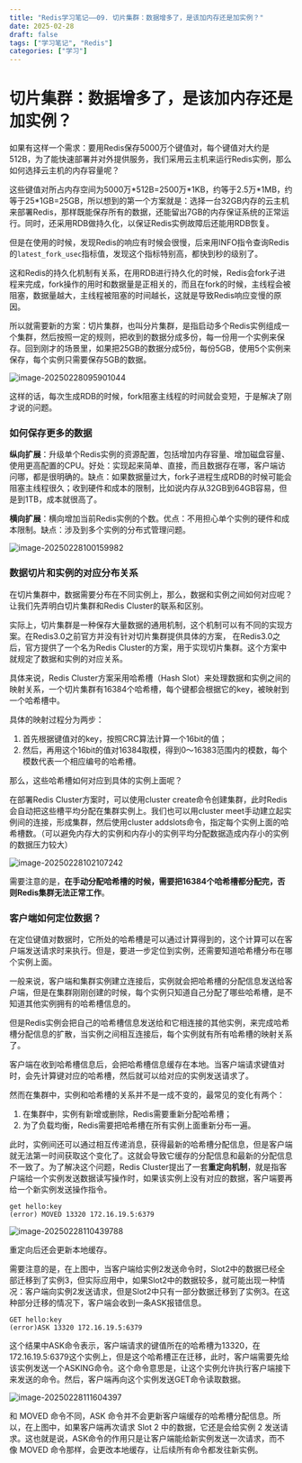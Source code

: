 ```yaml
---
title: "Redis学习笔记——09. 切片集群：数据增多了，是该加内存还是加实例？"
date: 2025-02-28
draft: false
tags: ["学习笔记", "Redis"]
categories: ["学习"]
---
```


# 切片集群：数据增多了，是该加内存还是加实例？

如果有这样一个需求：要用Redis保存5000万个键值对，每个键值对大约是512B，为了能快速部署并对外提供服务，我们采用云主机来运行Redis实例，那么如何选择云主机的内存容量呢？

这些键值对所占内存空间为5000万*512B=2500万\*1KB，约等于2.5万\*1MB，约等于25\*1GB=25GB，所以想到的第一个方案就是：选择一台32GB内存的云主机来部署Redis，那样既能保存所有的数据，还能留出7GB的内存保证系统的正常运行。同时，还采用RDB做持久化，以保证Redis实例故障后还能用RDB恢复。

但是在使用的时候，发现Redis的响应有时候会很慢，后来用INFO指令查询Redis的`latest_fork_usec`指标值，发现这个指标特别高，都快到秒的级别了。

这和Redis的持久化机制有关系，在用RDB进行持久化的时候，Redis会fork子进程来完成，fork操作的用时和数据量是正相关的，而且在fork的时候，主线程会被阻塞，数据量越大，主线程被阻塞的时间越长，这就是导致Redis响应变慢的原因。

所以就需要新的方案：切片集群，也叫分片集群，是指启动多个Redis实例组成一个集群，然后按照一定的规则，把收到的数据分成多份，每一份用一个实例来保存。回到刚才的场景里，如果把25GB的数据分成5份，每份5GB，使用5个实例来保存，每个实例只需要保存5GB的数据。

![image-20250228095901044](https://lyb-1305354270.cos.ap-beijing.myqcloud.com/lhcos-data/image-20250228095901044.png)

这样的话，每次生成RDB的时候，fork阻塞主线程的时间就会变短，于是解决了刚才说的问题。

### 如何保存更多的数据

**纵向扩展**：升级单个Redis实例的资源配置，包括增加内存容量、增加磁盘容量、使用更高配置的CPU。好处：实现起来简单、直接，而且数据存在哪，客户端访问哪，都是很明确的。缺点：如果数据量过大，fork子进程生成RDB的时候可能会阻塞主线程很久；收到硬件和成本的限制，比如说内存从32GB到64GB容易，但是到1TB，成本就很高了。

**横向扩展**：横向增加当前Redis实例的个数。优点：不用担心单个实例的硬件和成本限制。缺点：涉及到多个实例的分布式管理问题。

![image-20250228100159982](https://lyb-1305354270.cos.ap-beijing.myqcloud.com/lhcos-data/image-20250228100159982.png)

### 数据切片和实例的对应分布关系

在切片集群中，数据需要分布在不同实例上，那么，数据和实例之间如何对应呢？让我们先弄明白切片集群和Redis Cluster的联系和区别。

实际上，切片集群是一种保存大量数据的通用机制，这个机制可以有不同的实现方案。在Redis3.0之前官方并没有针对切片集群提供具体的方案， 在Redis3.0之后，官方提供了一个名为Redis Cluster的方案，用于实现切片集群。这个方案中就规定了数据和实例的对应关系。

具体来说，Redis Cluster方案采用哈希槽（Hash Slot）来处理数据和实例之间的映射关系，一个切片集群有16384个哈希槽，每个键都会根据它的key，被映射到一个哈希槽中。

具体的映射过程分为两步：

1. 首先根据键值对的key，按照CRC算法计算一个16bit的值；
2. 然后，再用这个16bit的值对16384取模，得到0～16383范围内的模数，每个模数代表一个相应编号的哈希槽。

那么，这些哈希槽如何对应到具体的实例上面呢？

在部署Redis Cluster方案时，可以使用cluster create命令创建集群，此时Redis会自动把这些槽平均分配在集群实例上。我们也可以用cluster meet手动建立起实例间的连接，形成集群，然后使用cluster addslots命令，指定每个实例上面的哈希槽数。（可以避免内存大的实例和内存小的实例平均分配数据造成内存小的实例的数据压力较大）

![image-20250228102107242](https://lyb-1305354270.cos.ap-beijing.myqcloud.com/lhcos-data/image-20250228102107242.png)

需要注意的是，**在手动分配哈希槽的时候，需要把16384个哈希槽都分配完，否则Redis集群无法正常工作**。

### 客户端如何定位数据？

在定位键值对数据时，它所处的哈希槽是可以通过计算得到的，这个计算可以在客户端发送请求时来执行。但是，要进一步定位到实例，还需要知道哈希槽分布在哪个实例上面。

一般来说，客户端和集群实例建立连接后，实例就会把哈希槽的分配信息发送给客户端，但是在集群刚刚创建的时候，每个实例只知道自己分配了哪些哈希槽，是不知道其他实例拥有的哈希槽信息的。

但是Redis实例会把自己的哈希槽信息发送给和它相连接的其他实例，来完成哈希槽分配信息的扩散，当实例之间相互连接后，每个实例就有所有哈希槽的映射关系了。

客户端在收到哈希槽信息后，会把哈希槽信息缓存在本地。当客户端请求键值对时，会先计算键对应的哈希槽，然后就可以给对应的实例发送请求了。

然而在集群中，实例和哈希槽的关系并不是一成不变的，最常见的变化有两个：

1. 在集群中，实例有新增或删除，Redis需要重新分配哈希槽；
2. 为了负载均衡，Redis需要把哈希槽在所有实例上面重新分布一遍。

此时，实例间还可以通过相互传递消息，获得最新的哈希槽分配信息，但是客户端就无法第一时间获取这个变化了。这就会导致它缓存的分配信息和最新的分配信息不一致了。为了解决这个问题，Redis Cluster提出了一套**重定向机制**，就是指客户端给一个实例发送数据读写操作时，如果该实例上没有对应的数据，客户端要再给一个新实例发送操作指令。

```
get hello:key
(error) MOVED 13320 172.16.19.5:6379
```

![image-20250228110439788](https://lyb-1305354270.cos.ap-beijing.myqcloud.com/lhcos-data/image-20250228110439788.png)

重定向后还会更新本地缓存。

需要注意的是，在上图中，当客户端给实例2发送命令时，Slot2中的数据已经全部迁移到了实例3，但实际应用中，如果Slot2中的数据较多，就可能出现一种情况：客户端向实例2发送请求，但是Slot2中只有一部分数据迁移到了实例3。在这种部分迁移的情况下，客户端会收到一条ASK报错信息。

```
GET hello:key
(error)ASK 13320 172.16.19.5:6379
```

这个结果中ASK命令表示，客户端请求的键值所在的哈希槽为13320，在172.16.19.5:6379这个实例上，但是这个哈希槽正在迁移，此时，客户端需要先给该实例发送一个ASKING命令。这个命令意思是，让这个实例允许执行客户端接下来发送的命令。然后，客户端再向这个实例发送GET命令读取数据。

![image-20250228111604397](https://lyb-1305354270.cos.ap-beijing.myqcloud.com/lhcos-data/image-20250228111604397.png)

和 MOVED 命令不同，ASK 命令并不会更新客户端缓存的哈希槽分配信息。所以，在上图中，如果客户端再次请求 Slot 2 中的数据，它还是会给实例 2 发送请求。这也就是说，ASK命令的作⽤只是让客户端能给新实例发送⼀次请求，⽽不像 MOVED 命令那样，会更改本地缓存，让后续所有命令都发往新实例。